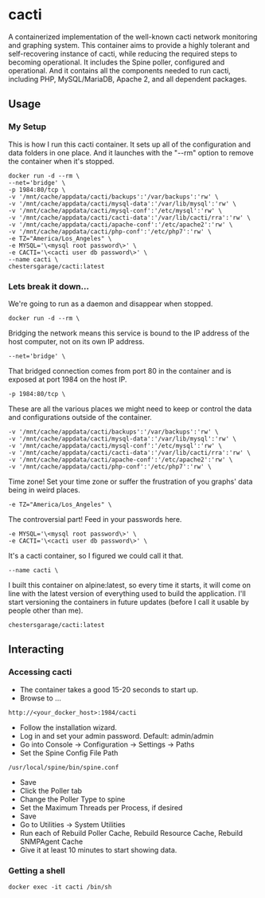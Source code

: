 # cacti

A containerized implementation of the well-known cacti network monitoring and graphing system. This container aims to provide a highly tolerant and self-recovering instance of cacti, while reducing the required steps to becoming operational. It includes the Spine poller, configured and operational. And it contains all the components needed to run cacti, including PHP, MySQL/MariaDB, Apache 2, and all dependent packages.

## Usage

### My Setup

This is how I run this cacti container.  It sets up all of the configuration and data folders in one place.  And it launches with the "--rm" option to remove the container when it's stopped.

```
docker run -d --rm \
--net='bridge' \
-p 1984:80/tcp \
-v '/mnt/cache/appdata/cacti/backups':'/var/backups':'rw' \
-v '/mnt/cache/appdata/cacti/mysql-data':'/var/lib/mysql':'rw' \
-v '/mnt/cache/appdata/cacti/mysql-conf':'/etc/mysql':'rw' \
-v '/mnt/cache/appdata/cacti/cacti-data':'/var/lib/cacti/rra':'rw' \
-v '/mnt/cache/appdata/cacti/apache-conf':'/etc/apache2':'rw' \
-v '/mnt/cache/appdata/cacti/php-conf':'/etc/php7':'rw' \
-e TZ="America/Los_Angeles" \
-e MYSQL='\<mysql root password\>' \
-e CACTI='\<cacti user db password\>' \
--name cacti \
chestersgarage/cacti:latest
```


### Lets break it down...

We're going to run as a daemon and disappear when stopped.

```
docker run -d --rm \
```


Bridging the network means this service is bound to the IP address of the host computer, not on its own IP address.

```
--net='bridge' \
```


That bridged connection comes from port 80 in the container and is exposed at port 1984 on the host IP.

```
-p 1984:80/tcp \
```


These are all the various places we might need to keep or control the data and configurations outside of the container.

```
-v '/mnt/cache/appdata/cacti/backups':'/var/backups':'rw' \
-v '/mnt/cache/appdata/cacti/mysql-data':'/var/lib/mysql':'rw' \
-v '/mnt/cache/appdata/cacti/mysql-conf':'/etc/mysql':'rw' \
-v '/mnt/cache/appdata/cacti/cacti-data':'/var/lib/cacti/rra':'rw' \
-v '/mnt/cache/appdata/cacti/apache-conf':'/etc/apache2':'rw' \
-v '/mnt/cache/appdata/cacti/php-conf':'/etc/php7':'rw' \
```


Time zone! Set your time zone or suffer the frustration of you graphs' data being in weird places.

```
-e TZ="America/Los_Angeles" \
```


The controversial part!  Feed in your passwords here.

```
-e MYSQL='\<mysql root password\>' \
-e CACTI='\<cacti user db password\>' \
```


It's a cacti container, so I figured we could call it that.

```
--name cacti \
```


I built this container on alpine:latest, so every time it starts, it will come on line with the latest version of everything used to build the application. I'll start versioning the containers in future updates (before I call it usable by people other than me).

```
chestersgarage/cacti:latest
```


## Interacting

### Accessing cacti

* The container takes a good 15-20 seconds to start up.
* Browse to ...

```
http://<your_docker_host>:1984/cacti
```


* Follow the installation wizard.
* Log in and set your admin password. Default: admin/admin
* Go into Console -> Configuration -> Settings -> Paths
* Set the Spine Config File Path

```
/usr/local/spine/bin/spine.conf
```


* Save
* Click the Poller tab
* Change the Poller Type to spine
* Set the Maximum Threads per Process, if desired
* Save
* Go to Utilities -> System Utilities
* Run each of Rebuild Poller Cache, Rebuild Resource Cache, Rebuild SNMPAgent Cache
* Give it at least 10 minutes to start showing data.

### Getting a shell

```
docker exec -it cacti /bin/sh
```
